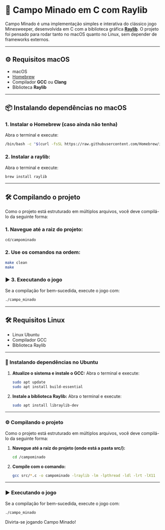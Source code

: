 # 🧨 Campo Minado em C com Raylib

Campo Minado é uma implementação simples e interativa do clássico jogo Minesweeper, desenvolvida em C com a biblioteca gráfica **[Raylib](https://www.raylib.com/)**. O projeto foi pensado para rodar tanto no macOS quanto no Linux, sem depender de frameworks externos.

---

## ⚙️ Requisitos macOS

- macOS  
- [Homebrew](https://brew.sh/)  
- Compilador **GCC** ou **Clang**  
- Biblioteca **Raylib**

---

## 📦 Instalando dependências no macOS

### 1. Instalar o Homebrew (caso ainda não tenha)
Abra o terminal e execute:
 ```bash
/bin/bash -c "$(curl -fsSL https://raw.githubusercontent.com/Homebrew/install/HEAD/install.sh)"
 ```

### 2. Instalar a raylib: 
Abra o terminal e execute:
```bash
brew install raylib
```

---

## 🛠️ Compilando o projeto
Como o projeto está estruturado em múltiplos arquivos, você deve compilá-lo da seguinte forma:
### 1. Navegue até a raiz do projeto:
```bash
cd/campominado
```
### 2. Use os comandos na ordem:
```bash
make clean
make
```

### ▶ 3. Executando o jogo
Se a compilação for bem-sucedida, execute o jogo com:
```bash
./campo_minado
```
---

## 🛠️ Requisitos Linux

* Linux Ubuntu
* Compilador GCC
* Biblioteca Raylib

---

### 📝 Instalando dependências no Ubuntu

1. **Atualize o sistema e instale o GCC:**
   Abra o terminal e execute:

   ```bash
   sudo apt update
   sudo apt install build-essential
   ```

2. **Instale a biblioteca Raylib:**
   Abra o terminal e execute:

   ```bash
   sudo apt install libraylib-dev
   ```

---

### ⚙️ Compilando o projeto

Como o projeto está estruturado em múltiplos arquivos, você deve compilá-lo da seguinte forma:

1. **Navegue até a raiz do projeto (onde está a pasta src/):**

   ```bash
   cd /campominado
   ```

2. **Compile com o comando:**

   ```bash
   gcc src/*.c -o campominado -lraylib -lm -lpthread -ldl -lrt -lX11
   ```

---

### ▶️ Executando o jogo

Se a compilação for bem-sucedida, execute o jogo com:

```bash
./campo_minado
```

Divirta-se jogando Campo Minado!
